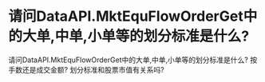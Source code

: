 # 请问DataAPI.MktEquFlowOrderGet中的大单,中单,小单等的划分标准是什么?

请问DataAPI.MktEquFlowOrderGet中的大单,中单,小单等的划分标准是什么? 按手数还是成交金额? 划分标准和股票市值有关系吗?